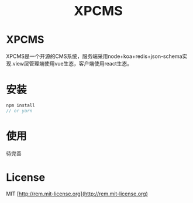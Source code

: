 <h1 align="center" style="font-size:36px;font-weight:bold">
  XPCMS
</h1>

# XPCMS

XPCMS是一个开源的CMS系统，服务端采用node+koa+redis+json-schema实现.view层管理端使用vue生态，客户端使用react生态。


# 安装


```js
npm install
// or yarn
```

# 使用

待完善


# License

MIT [http://rem.mit-license.org](http://rem.mit-license.org)
